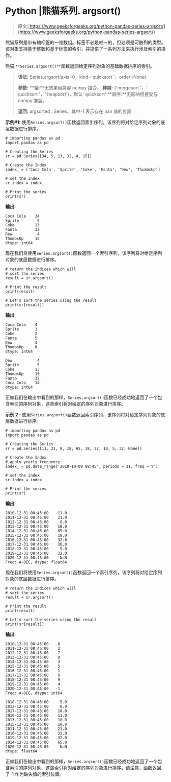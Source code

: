 # Python |熊猫系列. argsort()

> 原文:[https://www.geeksforgeeks.org/python-pandas-series-argsort/](https://www.geeksforgeeks.org/python-pandas-series-argsort/)

熊猫系列是带有轴标签的一维数组。标签不必是唯一的，但必须是可散列的类型。该对象支持基于整数和基于标签的索引，并提供了一系列方法来执行涉及索引的操作。

熊猫 `**Series.argsort()**`函数返回给定序列对象的基础数据排序的索引。

> **语法:** Series.argsort(axis=0，kind='quicksort '，order=None)
> 
> **参数:**
> **轴:**无效果但兼容 numpy 接受。
> **种类:** {'mergesort '，' quicksort '，' heapsort'}，默认' quicksort'
> **顺序:**无影响但接受与 numpy 兼容。
> 
> **返回:** argsorted : Series，其中-1 表示存在 nan 值的位置

**示例#1:** 使用`Series.argsort()`函数返回索引序列，该序列将对给定序列对象的底层数据进行排序。

```
# importing pandas as pd
import pandas as pd

# Creating the Series
sr = pd.Series([34, 5, 13, 32, 4, 15])

# Create the Index
index_ = ['Coca Cola', 'Sprite', 'Coke', 'Fanta', 'Dew', 'ThumbsUp']

# set the index
sr.index = index_

# Print the series
print(sr)
```

**输出:**

```
Coca Cola    34
Sprite        5
Coke         13
Fanta        32
Dew           4
ThumbsUp     15
dtype: int64
```

现在我们将使用`Series.argsort()`函数返回一个索引序列，该序列将对给定序列对象的底层数据进行排序。

```
# return the indices which will
# sort the series
result = sr.argsort()

# Print the result
print(result)

# Let's sort the series using the result
print(sr[result])
```

**输出:**

```
Coca Cola    4
Sprite       1
Coke         2
Fanta        5
Dew          3
ThumbsUp     0
dtype: int64

Dew           4
Sprite        5
Coke         13
ThumbsUp     15
Fanta        32
Coca Cola    34
dtype: int64
```

正如我们在输出中看到的那样，`Series.argsort()`函数已经成功地返回了一个包含索引的序列对象，这些索引将对给定的序列对象进行排序。

**示例 2 :** 使用`Series.argsort()`函数返回索引序列，该序列将对给定序列对象的底层数据进行排序。

```
# importing pandas as pd
import pandas as pd

# Creating the Series
sr = pd.Series([11, 21, 8, 18, 65, 18, 32, 10, 5, 32, None])

# Create the Index
# apply yearly frequency
index_ = pd.date_range('2010-10-09 08:45', periods = 11, freq ='Y')

# set the index
sr.index = index_

# Print the series
print(sr)
```

**输出:**

```
2010-12-31 08:45:00    11.0
2011-12-31 08:45:00    21.0
2012-12-31 08:45:00     8.0
2013-12-31 08:45:00    18.0
2014-12-31 08:45:00    65.0
2015-12-31 08:45:00    18.0
2016-12-31 08:45:00    32.0
2017-12-31 08:45:00    10.0
2018-12-31 08:45:00     5.0
2019-12-31 08:45:00    32.0
2020-12-31 08:45:00     NaN
Freq: A-DEC, dtype: float64
```

现在我们将使用`Series.argsort()`函数返回一个索引序列，该序列将对给定序列对象的底层数据进行排序。

```
# return the indices which will
# sort the series
result = sr.argsort()

# Print the result
print(result)

# Let's sort the series using the result
print(sr[result])
```

**输出:**

```
2010-12-31 08:45:00    8
2011-12-31 08:45:00    2
2012-12-31 08:45:00    7
2013-12-31 08:45:00    0
2014-12-31 08:45:00    3
2015-12-31 08:45:00    5
2016-12-31 08:45:00    1
2017-12-31 08:45:00    6
2018-12-31 08:45:00    9
2019-12-31 08:45:00    4
2020-12-31 08:45:00   -1
Freq: A-DEC, dtype: int64

2018-12-31 08:45:00     5.0
2012-12-31 08:45:00     8.0
2017-12-31 08:45:00    10.0
2010-12-31 08:45:00    11.0
2013-12-31 08:45:00    18.0
2015-12-31 08:45:00    18.0
2011-12-31 08:45:00    21.0
2016-12-31 08:45:00    32.0
2019-12-31 08:45:00    32.0
2014-12-31 08:45:00    65.0
2020-12-31 08:45:00     NaN
dtype: float64
```

正如我们在输出中看到的那样，`Series.argsort()`函数已经成功地返回了一个包含索引的序列对象，这些索引将对给定的序列对象进行排序。请注意，函数返回了-1 作为缺失值的索引位置。